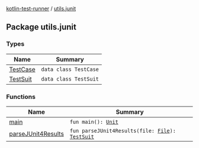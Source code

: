 [kotlin-test-runner](../index.md) / [utils.junit](./index.md)

## Package utils.junit

### Types

| Name | Summary |
|---|---|
| [TestCase](-test-case/index.md) | `data class TestCase` |
| [TestSuit](-test-suit/index.md) | `data class TestSuit` |

### Functions

| Name | Summary |
|---|---|
| [main](main.md) | `fun main(): `[`Unit`](https://kotlinlang.org/api/latest/jvm/stdlib/kotlin/-unit/index.html) |
| [parseJUnit4Results](parse-j-unit4-results.md) | `fun parseJUnit4Results(file: `[`File`](https://docs.oracle.com/javase/6/docs/api/java/io/File.html)`): `[`TestSuit`](-test-suit/index.md) |
